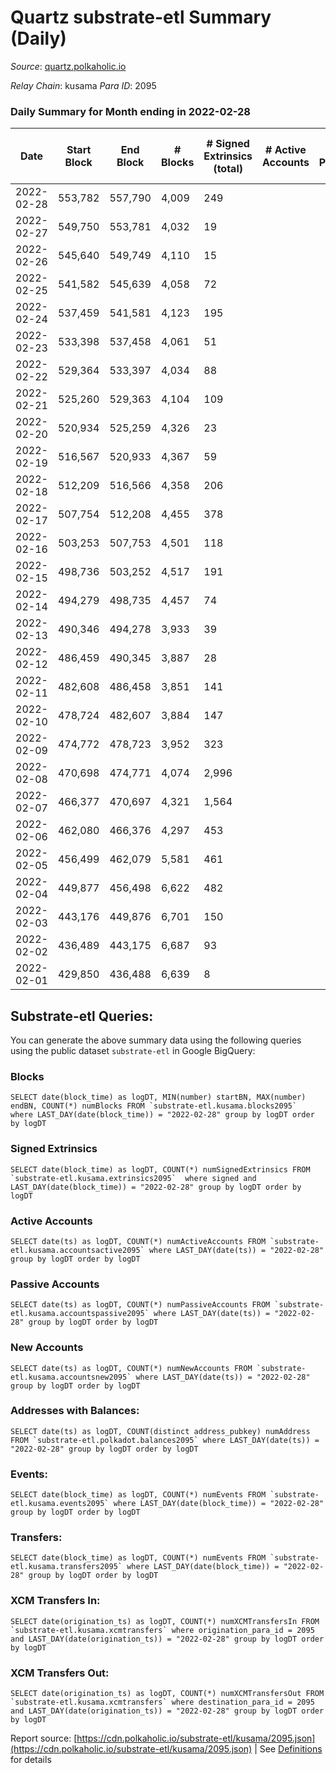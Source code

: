 # Quartz substrate-etl Summary (Daily)

_Source_: [quartz.polkaholic.io](https://quartz.polkaholic.io)

*Relay Chain*: kusama
*Para ID*: 2095



### Daily Summary for Month ending in 2022-02-28


| Date | Start Block | End Block | # Blocks | # Signed Extrinsics (total) | # Active Accounts | # Passive | # New | # Addresses with Balances | # Events | # Transfers | # XCM Transfers In | # XCM Transfers Out | Issues | 
| ---- | ----------- | --------- | -------- | --------------------------- | ----------------- | --------- | ----- | ------------------------- | -------- | ----------- | ------------------ | ------------------- | ------ |
| 2022-02-28 | 553,782 | 557,790 | 4,009 | 249 |  |  |  | 11,332 | 10,028 | 8 ($530.40) |   |   |  |
| 2022-02-27 | 549,750 | 553,781 | 4,032 | 19 |  |  |  | 11,326 | 8,825 | 4 ($2,266.69) |   |   |  |
| 2022-02-26 | 545,640 | 549,749 | 4,110 | 15 |  |  |  | 11,324 | 8,932 | 3 ($448.10) |   |   |  |
| 2022-02-25 | 541,582 | 545,639 | 4,058 | 72 |  |  |  | 11,323 | 9,279 | 14 ($3,043.05) |   |   |  |
| 2022-02-24 | 537,459 | 541,581 | 4,123 | 195 |  |  |  | 11,316 | 9,730 | 9 ($694.19) |   |   |  |
| 2022-02-23 | 533,398 | 537,458 | 4,061 | 51 |  |  |  | 11,315 | 9,050 | 25 ($5,286.25) |   |   |  |
| 2022-02-22 | 529,364 | 533,397 | 4,034 | 88 |  |  |  | 11,308 | 9,337 | 43 ($11,016.33) |   |   |  |
| 2022-02-21 | 525,260 | 529,363 | 4,104 | 109 |  |  |  | 11,287 | 9,653 | 26 ($2,107.46) |   |   |  |
| 2022-02-20 | 520,934 | 525,259 | 4,326 | 23 |  |  |  | 11,273 | 9,440 | 12 ($1,105.28) |   |   |  |
| 2022-02-19 | 516,567 | 520,933 | 4,367 | 59 |  |  |  | 11,267 | 9,719 | 45 ($59,511.72) |   |   |  |
| 2022-02-18 | 512,209 | 516,566 | 4,358 | 206 |  |  |  | 11,256 | 10,998 | 13 ($2,387.99) |   |   |  |
| 2022-02-17 | 507,754 | 512,208 | 4,455 | 378 |  |  |  | 11,232 | 12,122 | 175 ($98,815.88) |   |   |  |
| 2022-02-16 | 503,253 | 507,753 | 4,501 | 118 |  |  |  | 11,092 | 10,447 | 43 ($11,400.64) |   |   |  |
| 2022-02-15 | 498,736 | 503,252 | 4,517 | 191 |  |  |  | 11,067 | 10,947 | 75 ($2,252.42) |   |   |  |
| 2022-02-14 | 494,279 | 498,735 | 4,457 | 74 |  |  |  | 11,015 | 10,047 | 53 ($9,080.16) |   |   |  |
| 2022-02-13 | 490,346 | 494,278 | 3,933 | 39 |  |  |  | 10,988 | 8,691 | 19 ($14,664.46) |   |   |  |
| 2022-02-12 | 486,459 | 490,345 | 3,887 | 28 |  |  |  | 10,982 | 8,526 | 13 ($2,781.30) |   |   |  |
| 2022-02-11 | 482,608 | 486,458 | 3,851 | 141 |  |  |  | 10,980 | 9,151 | 123 ($6,215.09) |   |   |  |
| 2022-02-10 | 478,724 | 482,607 | 3,884 | 147 |  |  |  | 10,910 | 9,274 | 126 ($14,779,130.98) |   |   |  |
| 2022-02-09 | 474,772 | 478,723 | 3,952 | 323 |  |  |  | 10,837 | 10,413 | 244 ($24,299.04) |   |   |  |
| 2022-02-08 | 470,698 | 474,771 | 4,074 | 2,996 |  |  |  | 10,700 | 25,021 | 1,997 ($867,509.24) |   |   |  |
| 2022-02-07 | 466,377 | 470,697 | 4,321 | 1,564 |  |  |  | 10,052 | 17,917 | 1,041 ($152,566.17) |   |   |  |
| 2022-02-06 | 462,080 | 466,376 | 4,297 | 453 |  |  |  | 9,651 | 11,698 | 241 ($16,848.09) |   |   |  |
| 2022-02-05 | 456,499 | 462,079 | 5,581 | 461 |  |  |  | 9,557 | 14,395 | 237 ($8,295.87) |   |   |  |
| 2022-02-04 | 449,877 | 456,498 | 6,622 | 482 |  |  |  | 9,498 | 16,679 | 194 ($202,549.45) |   |   |  |
| 2022-02-03 | 443,176 | 449,876 | 6,701 | 150 |  |  |  | 9,454 | 15,218 | 139 ($339,836.10) |   |   |  |
| 2022-02-02 | 436,489 | 443,175 | 6,687 | 93 |  |  |  | 9,430 | 14,915 | 76 ($2,120,945.59) |   |   |  |
| 2022-02-01 | 429,850 | 436,488 | 6,639 | 8 |  |  |  | 9,373 | 14,263 | 2 ($1,230.92) |   |   |  |

## Substrate-etl Queries:
You can generate the above summary data using the following queries using the public dataset `substrate-etl` in Google BigQuery:


### Blocks
```
SELECT date(block_time) as logDT, MIN(number) startBN, MAX(number) endBN, COUNT(*) numBlocks FROM `substrate-etl.kusama.blocks2095`  where LAST_DAY(date(block_time)) = "2022-02-28" group by logDT order by logDT
```


### Signed Extrinsics
```
SELECT date(block_time) as logDT, COUNT(*) numSignedExtrinsics FROM `substrate-etl.kusama.extrinsics2095`  where signed and LAST_DAY(date(block_time)) = "2022-02-28" group by logDT order by logDT
```


### Active Accounts
```
SELECT date(ts) as logDT, COUNT(*) numActiveAccounts FROM `substrate-etl.kusama.accountsactive2095` where LAST_DAY(date(ts)) = "2022-02-28" group by logDT order by logDT
```


### Passive Accounts
```
SELECT date(ts) as logDT, COUNT(*) numPassiveAccounts FROM `substrate-etl.kusama.accountspassive2095` where LAST_DAY(date(ts)) = "2022-02-28" group by logDT order by logDT
```


### New Accounts
```
SELECT date(ts) as logDT, COUNT(*) numNewAccounts FROM `substrate-etl.kusama.accountsnew2095` where LAST_DAY(date(ts)) = "2022-02-28" group by logDT order by logDT
```


### Addresses with Balances:
```
SELECT date(ts) as logDT, COUNT(distinct address_pubkey) numAddress FROM `substrate-etl.polkadot.balances2095` where LAST_DAY(date(ts)) = "2022-02-28" group by logDT order by logDT
```


### Events:
```
SELECT date(block_time) as logDT, COUNT(*) numEvents FROM `substrate-etl.kusama.events2095` where LAST_DAY(date(block_time)) = "2022-02-28" group by logDT order by logDT
```


### Transfers:
```
SELECT date(block_time) as logDT, COUNT(*) numEvents FROM `substrate-etl.kusama.transfers2095` where LAST_DAY(date(block_time)) = "2022-02-28" group by logDT order by logDT
```


### XCM Transfers In:
```
SELECT date(origination_ts) as logDT, COUNT(*) numXCMTransfersIn FROM `substrate-etl.kusama.xcmtransfers` where origination_para_id = 2095 and LAST_DAY(date(origination_ts)) = "2022-02-28" group by logDT order by logDT
```


### XCM Transfers Out:
```
SELECT date(origination_ts) as logDT, COUNT(*) numXCMTransfersOut FROM `substrate-etl.kusama.xcmtransfers` where destination_para_id = 2095 and LAST_DAY(date(origination_ts)) = "2022-02-28" group by logDT order by logDT
```



Report source: [https://cdn.polkaholic.io/substrate-etl/kusama/2095.json](https://cdn.polkaholic.io/substrate-etl/kusama/2095.json) | See [Definitions](/DEFINITIONS.md) for details
